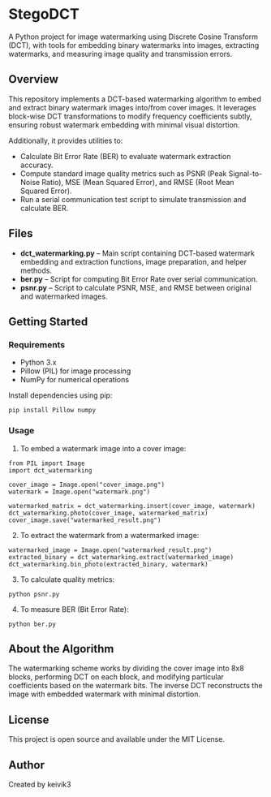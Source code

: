 # StegoDCT

A Python project for image watermarking using Discrete Cosine Transform (DCT), with tools for embedding binary watermarks into images, extracting watermarks, and measuring image quality and transmission errors.

## Overview

This repository implements a DCT-based watermarking algorithm to embed and extract binary watermark images into/from cover images. It leverages block-wise DCT transformations to modify frequency coefficients subtly, ensuring robust watermark embedding with minimal visual distortion.

Additionally, it provides utilities to:

- Calculate Bit Error Rate (BER) to evaluate watermark extraction accuracy.
- Compute standard image quality metrics such as PSNR (Peak Signal-to-Noise Ratio), MSE (Mean Squared Error), and RMSE (Root Mean Squared Error).
- Run a serial communication test script to simulate transmission and calculate BER.

## Files

- **dct_watermarking.py** – Main script containing DCT-based watermark embedding and extraction functions, image preparation, and helper methods.
- **ber.py** – Script for computing Bit Error Rate over serial communication.
- **psnr.py** – Script to calculate PSNR, MSE, and RMSE between original and watermarked images.

## Getting Started

### Requirements

- Python 3.x
- Pillow (PIL) for image processing
- NumPy for numerical operations

Install dependencies using pip:

```
pip install Pillow numpy
```

### Usage

1. To embed a watermark image into a cover image:
```
from PIL import Image
import dct_watermarking

cover_image = Image.open("cover_image.png")
watermark = Image.open("watermark.png")

watermarked_matrix = dct_watermarking.insert(cover_image, watermark)
dct_watermarking.photo(cover_image, watermarked_matrix)
cover_image.save("watermarked_result.png")
```

2. To extract the watermark from a watermarked image:

```
watermarked_image = Image.open("watermarked_result.png")
extracted_binary = dct_watermarking.extract(watermarked_image)
dct_watermarking.bin_photo(extracted_binary, watermark)
```

3. To calculate quality metrics:

```
python psnr.py
```

4. To measure BER (Bit Error Rate):

```
python ber.py
```

## About the Algorithm

The watermarking scheme works by dividing the cover image into 8x8 blocks, performing DCT on each block, and modifying particular coefficients based on the watermark bits. The inverse DCT reconstructs the image with embedded watermark with minimal distortion.

## License

This project is open source and available under the MIT License.

## Author

Created by keivik3

